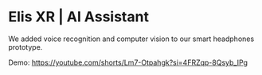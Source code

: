 # Elis XR | AI Assistant
We added voice recognition and computer vision to our smart headphones prototype. 

Demo: https://youtube.com/shorts/Lm7-Otpahgk?si=4FRZqp-8Qsyb_IPg
